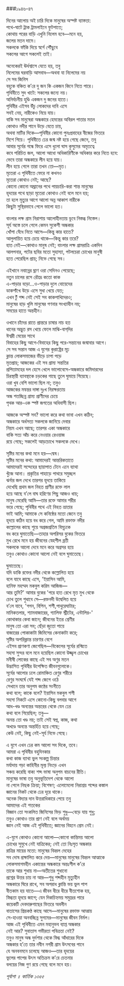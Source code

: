 ###১৯৪৬-৪৭

দিনের আলোয় অই চারি দিকে মানুষের অস্পষ্ট ব্যাস্ততা:   
পথে-ঘাটে ট্রাক ট্রামলাইনে ফুটপাতে;   
কোথায় পরের বাড়ি এখুনি নিলেম হবে—মনে হয়,   
জলের মতন দামে।   
সকলকে ফাঁকি দিয়ে স্বর্গে পৌঁছুবে   
সকলের আগে সকলেই তাই।  

অনেকেরই ঊর্ধশ্বাসে যেতে হয়, তবু   
নিলেমের ঘরবাড়ি আসবাব—অথবা যা নিলেমের নয়   
সে সব জিনিস   
বহুকে বঞ্চিত ক’রে দু জন কি একজন কিনে নিতে পারে।   
পৃথিবীতে সুদ খাটে: সকলের জন্যে নয়।   
অনির্বচনীয় হুণ্ডি একজন দু জনের হাতে।   
পৃথিবীর এইসব উঁচু লোকদের দাবি এসে   
সবই নেয়, নারীকেও নিয়ে যায়।   
বাকি সব মানুষেরা অন্ধকারে হেমন্তের অবিরল পাতার মতন   
কোথাও নদীর পানে উড়ে যেতে চায়,   
অথবা মাটির দিকে—পৃথিবীর কোনো পুনঃপ্রবাহের বীজের ভিতরে   
মিশে গিয়ে। পৃথিবীতে ঢের জন্ম নষ্ট হয়ে গেছে জেনে, তবু   
আবার সূর্যের গন্ধে ফিরে এসে ধুলো ঘাস কুসুমের অমৃতত্বে   
কবে পরিচিত জল, আলো আধো অধিকারিণীকে অধিকার করে নিতে হবে:   
ভেবে তারা অন্ধকারে লীন হয়ে যায়।   
লীন হয়ে গেলে তারা তখন তো—মৃত।   
মৃতেরা এ পৃথিবীতে ফেরে না কখনও   
মৃতেরা কোথাও নেই; আছে?   
কোনো কোনো অঘ্রানের পথে পায়চারি-করা শান্ত মানুষের   
হৃদয়ের পথে ছাড়া মৃতেরা কোথাও নেই বলে মনে হয়;   
তা হলে মৃত্যুর আগে আলো অন্ন আকাশ নারীকে   
কিছুটা সুস্থিরভাবে পেলে ভালো হত।  

বাংলার লক্ষ গ্রাম নিরাশায় আলোহীনতায় ডুবে নিস্তব্ধ নিস্তেল।    
সূর্য অস্তে চলে গেলে কেমন সুকেশী অন্ধকার   
খোঁপা বেঁধে নিতে আসে—কিন্তু কার হাতে?   
আলুলায়িত হয়ে চেয়ে থাকে—কিন্তু কার তরে?   
হাত নেই—কোথাও মানুষ নেই; বাংলার লক্ষ গ্রামরাত্রি একদিন   
আলপনার, পটের ছবির মতো সুহাস্যা, পটলচেরা চোখের মানুষী   
হতে পেরেছিল প্রায়; নিভে গেছে সব।  

এইখানে নবান্নের ঘ্রাণ ওরা সেদিনও পেয়েছে;   
নতুন চালের রসে রৌদ্রে কতো কাক   
এ-পাড়ার বড়ো...ও-পাড়ার দুলে বোয়েদের   
ডাকশাঁখে উড়ে এসে সুধা খেয়ে যেত;   
এখন টুঁ শব্দ নেই সেই সব কাকপাখিদেরও;   
মানুষের হাড় খুলি মানুষের গণনার সংখ্যাধীন নয়;   
সময়ের হাতে অন্তহীন।

ওখানে চাঁদের রাতে প্রান্তরে চাষার নাচ হত   
ধানের অদ্ভুত রস খেয়ে ফেলে মাঝি-বাগ্‌দির   
ঈশ্বরী মেয়ের সাথে   
বিবাহের কিছু আগে-বিবাহের কিছু পরে-সন্তানের জন্মাবার আগে।   
সে সব সন্তান আজ এ যুগের কুরাষ্ট্রের মূঢ়   
ক্লান্ত লোকসমাজের ভীড়ে চাপা পড়ে   
মৃতপ্রায়; আজকের এই সব গ্রাম্য সন্ততির   
প্রপিতামহের দল হেসে খেলে ভালোবেসে-অন্ধকারে জমিদারদের   
চিরস্থায়ী ব্যাবস্থাকে চড়কের গাছে তুলে ঘুমায়ে গিয়েছে।   
ওরা খুব বেশি ভালো ছিল না; তবুও   
আজকের মন্বন্তর দাঙ্গা দুঃখ নিরক্ষরতায়   
অন্ধ শতচ্ছিন্ন গ্রাম্য প্রাণীদের চেয়ে   
পৃথক আর-এক স্পষ্ট জগতের অধিবাসী ছিল।  

আজকে অস্পষ্ট সব? ভালো করে কথা ভাবা এখন কঠিন;   
অন্ধকারে অর্ধসত্য সকলকে জানিয়ে দেবার   
নিয়ম এখন আছে; তারপর একা অন্ধকারে   
বাকি সত্য আঁচ করে নেওয়ার রেওয়াজ   
রয়ে গেছে; সকলেই আড়চোখে সকলকে দেখে।  

সৃষ্টির মনের কথা মনে হয়—দ্বেষ।   
সৃষ্টির মনের কথা: আমাদেরই আন্তরিকতাতে   
আমাদেরই সন্দেহের ছায়াপাত টেনে এনে ব্যাথা   
খুঁজে আনা। প্রকৃতির পাহাড়ে পাথরে সমুচ্ছল   
ঝর্নার জল দেখে তারপর হৃদয়ে তাকিয়ে   
দেখেছি প্রথম জল নিহত প্রাণীর রক্তে লাল   
হয়ে আছে ব’লে বাঘ হরিণের পিছু আজও ধায়;   
মানুষ মেরেছি আমি—তার রক্তে আমার শরীর   
ভরে গেছে; পৃথিবীর পথে এই নিহত ভ্রাতার   
ভাই আমি; আমাকে সে কনিষ্ঠের মতো জেনে তবু   
হৃদয়ে কঠিন হয়ে বধ করে গেল, আমি রক্তাক্ত নদীর   
কল্লোলের কাছে শুয়ে অগ্রজপ্রতিম বিমূঢ়কে   
বধ করে ঘুমাতেছি—তাহার অপরিসর বুকের ভিতরে   
মুখ রেখে মনে হয় জীবনের স্নেহশীল ব্রতী   
সকলকে আলো দেবে মনে করে অগ্রসর হয়ে   
তবুও কোথাও কোনো আলো নেই বলে ঘুমাতেছে।   

ঘুমাতেছে।   
যদি ডাকি রক্তের নদীর থেকে কল্লোলিত হয়ে   
বলে যাবে কাছে এসে, 'ইয়াসিন আমি,   
হানিফ মহম্মদ মকবুল করিম আজিজ—  
আর তুমি?' আমার বুকের 'পরে হাত রেখে মৃত মুখ থেকে   
চোখ তুলে শুধাবে সে—রক্তনদী উদ্বেলিত হয়ে   
ব’লে যাবে, 'গগন, বিপিন, শশী,পাথুরেঘাটার;   
মানিকতলার, শ্যামবাজারের, গ্যালিফ স্ট্রীটের, এন্টালির-'   
কোথাকার কেবা জানে; জীবনের ইতর শ্রেণীর   
মানুষ তো এরা সব; ছেঁড়া জুতো পায়ে   
বাজারের পোকাকাটা জিনিসের কেনাকাটা করে;   
সৃষ্টির অপরিক্লান্ত চারণার বেগে   
এইসব প্রাণকণা জেগেছিল—বিকেলের সূর্যের রশ্মিতে   
সহসা সুন্দর বলে মনে হয়েছিল কোনো উজ্জ্বল চোখের   
মনীষী লোকের কাছে এই সব অণুর মতন   
উদ্ভাসিত পৃথিবীর উপেক্ষিত জীবনগুলোকে।   
সূর্যের আলোর ঢলে রোমাঞ্চিত রেণুর শরীরে   
রেণুর সংঘর্ষে যেই শব্দ জেগে ওঠে   
সেখানে তার অনুপম কণ্ঠের সংগীতে   
কথা বলে; কাকে বলে? ইয়াসিন মকবুল শশী   
সহসা নিকটে এসে কোনো-কিছু বলবার আগে   
আধ-খণ্ড অনন্তের অন্তরের থেকে যেন ঢের   
কথা বলে গিয়েছিল; তবু—  
অনন্ত তো খণ্ড নয়; তাই সেই স্বপ্ন, কাজ, কথা   
অখণ্ডে অনন্তে অন্তর্হিত হয়ে গেছে;   
কেউ নেই, কিছু নেই-সূর্য নিভে গেছে।  

এ যুগে এখন ঢের কম আলো সব দিকে, তবে।   
আমরা এ পৃথিবীর বহুদিনকার   
কথা কাজ ব্যাথা ভুল সংকল্প চিন্তার   
মর্যাদায় গড়া কাহিনীর মূল্য নিংড়ে এখন   
সঞ্চয় করেছি বাক্য শব্দ ভাষা অনুপম বাচনের রীতি।   
মানুষের ভাষা তবু অনুভূতিদেশ থেকে আলো   
না পেলে নিছক ক্রিয়া; বিশেষণ; এলোমেলো নিরাশ্রয় শব্দের কঙ্কাল   
জ্ঞানের নিকট থেকে ঢের দূরে থাকে।   
অনেক বিদ্যার দান উত্তরাধিকারে পেয়ে তবু   
আমাদের এই শতকের    
বিজ্ঞান তো সংকলিত জিনিসের ভিড় শুধু—বেড়ে যায় শুধু;   
তবুও কোথাও তার প্রাণ নেই বলে অর্থময়   
জ্ঞান নেই আজ এই পৃথিবীতে; জ্ঞানের বিহনে প্রেম নেই।  

এ-যুগে কোথাও কোনো আলো—কোনো কান্তিময় আলো   
চোখের সুমুখে নেই যাত্রিকের; নেই তো নিঃসৃত অন্ধকার   
রাত্রির মায়ের মতো: মানুষের বিহ্বল দেহের   
সব দোষ প্রক্ষালিত করে দেয়—মানুষের মানুষের বিহ্বল আত্মাকে   
লোকসমাগমহীন একান্তের অন্ধকারে অন্তঃশীল ক’রে   
তাকে আর শুধায় না—অতীতের শুধানো   
প্রশ্নের উত্তর চায় না আর—শুধু শব্দহীন মৃত্যুহীন   
অন্ধকারে ঘিরে রাখে, সব অপরাধ ক্লান্তি ভয় ভুল পাপ   
বীতকাম হয় যাতে—এ জীবন ধীরে ধীরে বীতশোক হয়,   
স্নিগ্ধতা হৃদয়ে জাগে; যেন দিকচিহ্নময় সমুদ্রের পারে   
কয়েকটি দেবদারুগাছের ভিতরে অবলীন   
বাতাসের প্রিয়কণ্ঠ কাছে আসে—মানুষের রক্তাক্ত আত্মায়    
সে-হাওয়া অনবচ্ছিন্ন সুগমের—মানুষের জীবন নির্মল।   
আজ এই পৃথিবীতে এমন মহানুভব ব্যাপ্ত অন্ধকার   
নেই আর? সুবাতাস গভীরতা পবিত্রতা নেই?   
তবুও মানুষ অন্ধ দুর্দশার থেকে স্নিগ্ধ আঁধারের দিকে   
অন্ধকার হ’তে তার নবীন নগরী গ্রাম উৎসবের পানে   
যে অনবনমনে চলেছে আজও—তার হৃদয়ের   
ভুলের পাপের উৎস অতিক্রম ক’রে চেতনার   
বলয়ের নিজ গুণ রয়ে গেছে বলে মনে হয়।

*পূর্বাশা ॥ কার্তিক ১৩৫৫*
